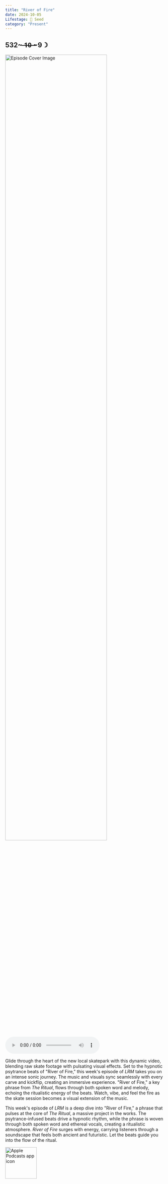 ```yaml
---
title: "River of Fire"
date: 2024-10-05
Lifestage: 🌱 Seed
category: "Present"
---
```

## 532~ ̶1̶0̶ ̶~9☽
<img src="https://artwork.captivate.fm/01c967c3-1127-4e98-950e-945b4c6e6c3a/xwZ2ORLwPY5KkEX_4_BjpfpV.jpg" alt="Episode Cover Image" width=80%/>
<audio controls>
  <source src="https://podcasts.captivate.fm/media/894c1589-1e22-4f1a-b154-a04bfc095164/Episode-124.mp3" type="audio/mpeg">
  Your browser does not support the audio element.
</audio>

<p>Glide through the heart of the new local skatepark with this dynamic video, blending raw skate footage with pulsating visual effects. Set to the hypnotic psytrance beats of "River of Fire," this week's episode of <em>LRM</em> takes you on an intense sonic journey. The music and visuals sync seamlessly with every carve and kickflip, creating an immersive experience. "River of Fire," a key phrase from <em>The Ritual</em>, flows through both spoken word and melody, echoing the ritualistic energy of the beats. Watch, vibe, and feel the fire as the skate session becomes a visual extension of the music.</p><p>This week's episode of <em>LRM</em> is a deep dive into "River of Fire," a phrase that pulses at the core of <em>The Ritual</em>, a massive project in the works. The psytrance-infused beats drive a hypnotic rhythm, while the phrase is woven through both spoken word and ethereal vocals, creating a ritualistic atmosphere. <em>River of Fire</em> surges with energy, carrying listeners through a soundscape that feels both ancient and futuristic. Let the beats guide you into the flow of the ritual.</p>

<a href="https://podcasts.apple.com/us/podcast/living-room-music/id1608791560?tscg=30200&itsct=podcast_box_appicon&ls=1&mttnsubad=1608791560" style="display: inline-block;"><img src="https://toolbox.marketingtools.apple.com/api/v2/badges/app-icon-podcasts/standard/en-us" alt="Apple Podcasts app icon" style="width: 100px; height: 100px; vertical-align: middle; object-fit: contain;" /></a>
    